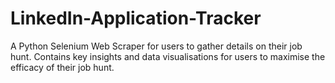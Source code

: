 # LinkedIn-Application-Tracker
A Python Selenium Web Scraper for users to gather details on their job hunt. Contains key insights and data visualisations for users to maximise the efficacy of their job hunt.
